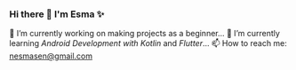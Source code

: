 ### Hi there 👋 I'm Esma ✨
🔭 I’m currently working on making projects as a beginner...
🌱 I’m currently learning *Android Development with Kotlin* and *Flutter*...
📫 How to reach me: nesmasen@gmail.com
<!--
**faradaystorm/faradaystorm** is a ✨ _special_ ✨ repository because its `README.md` (this file) appears on your GitHub profile.

Here are some ideas to get you started:

- 🔭 I’m currently working on ...
- 🌱 I’m currently learning ...
- 🤔 I’m looking for help with ...
- 💬 Ask me about ...
- 📫 How to reach me: nesmasen@gmail.com
- ⚡ Fun fact: ...
-->
